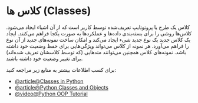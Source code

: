 # کلاس ها (Classes)

کلاس یک طرح یا پروتوتایپ تعریف‌شده توسط کاربر است که از آن اشیاء ایجاد می‌شود. کلاس‌ها روشی را برای بسته‌بندی داده‌ها و عملکردها به صورت یکجا فراهم می‌کنند. ایجاد یک کلاس جدید یک نوع جدید شیء ایجاد می‌کند و امکان ساخت نمونه‌های جدید از آن نوع را فراهم می‌آورد. هر نمونه از کلاس می‌تواند ویژگی‌هایی برای حفظ وضعیت خود داشته باشد. نمونه‌های کلاس همچنین می‌توانند متدهایی (که توسط کلاسشان تعریف شده‌اند) برای تغییر وضعیت خود داشته باشند.

برای کسب اطلاعات بیشتر به منابع زیر مراجعه کنید:

- [@article@Classes in Python](https://docs.python.org/3/tutorial/classes.html)
- [@article@Python Classes and Objects](https://www.w3schools.com/python/python_classes.asp)
- [@video@Python OOP Tutorial](https://www.youtube.com/watch?v=ZDa-Z5JzLYM&list=PL-osiE80TeTsqhIuOqKhwlXsIBIdSeYtc)
